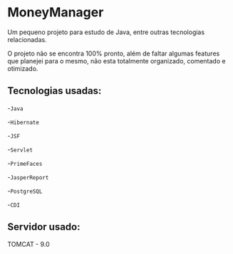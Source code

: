# MoneyManager

Um pequeno projeto para estudo de Java, entre outras tecnologias relacionadas.

O projeto não se encontra 100% pronto, além de faltar algumas features que planejei para o mesmo, não esta totalmente organizado, comentado e otimizado.

## Tecnologias usadas:

-``Java``

-``Hibernate``

-``JSF``

-``Servlet``

-``PrimeFaces``

-``JasperReport``

-``PostgreSQL``

-``CDI``

## Servidor usado:

TOMCAT - 9.0
